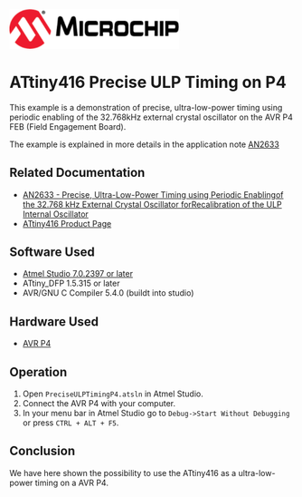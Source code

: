 <a href="https://www.microchip.com" rel="nofollow"><img src="images/microchip.png" alt="MCHP" width="300"/></a>

# ATtiny416 Precise ULP Timing on P4

This example is a demonstration of precise, ultra-low-power timing using periodic enabling of the 32.768kHz external crystal oscillator on the AVR P4 FEB (Field Engagement Board).

The example is explained in more details in the application note [AN2633](#Related-Documentation)

## Related Documentation

- [AN2633 - Precise, Ultra-Low-Power Timing using Periodic Enablingof the 32.768 kHz External Crystal Oscillator forRecalibration of the ULP Internal Oscillator](https://www.microchip.com//wwwAppNotes/AppNotes.aspx?appnote=en604346)
- [ATtiny416 Product Page](https://www.microchip.com/wwwproducts/en/ATtiny416)

## Software Used

- [Atmel Studio 7.0.2397 or later](https://www.microchip.com/mplab/avr-support/atmel-studio-7)
- ATtiny_DFP 1.5.315 or later
- AVR/GNU C Compiler 5.4.0 (buildt into studio)

## Hardware Used

-  [AVR P4](https://www.microchip.com/DevelopmentTools/ProductDetails/PartNO/ATAVRFEB-P4)

## Operation

1. Open `PreciseULPTimingP4.atsln` in Atmel Studio.
2. Connect the AVR P4 with your computer.
3. In your menu bar in Atmel Studio go to `Debug->Start Without Debugging` or press `CTRL + ALT + F5`.

## Conclusion

We have here shown the possibility to use the ATtiny416 as a ultra-low-power timing on a AVR P4.